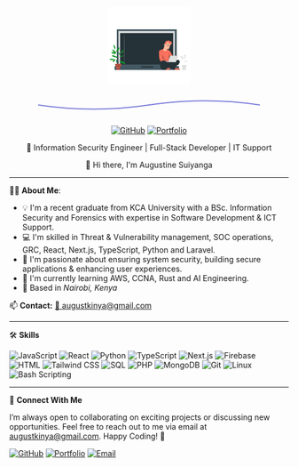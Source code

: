 
<p align="center">
  <a href="https://github.com/suiyanga/suiyanga/blob/main/animation%20front.gif?raw=true">
    <img src="https://github.com/suiyanga/suiyanga/blob/main/animation%20front.gif?raw=true" width="150px">
  </a>
</p>
<div align="center">
  <svg width="400" height="40" viewBox="0 0 400 40" xmlns="http://www.w3.org/2000/svg">
    <path d="M0 20 Q100 35 200 20 T400 20" stroke="#7A7ADB" fill="none" stroke-width="2"/>
  </svg>

[![GitHub](https://img.shields.io/badge/GitHub-000000?style=flat&logo=github&logoColor=white)](https://github.com/suiyanga)
[![Portfolio](https://img.shields.io/badge/Portfolio-8A2BE2?style=flat&logo=hexo&logoColor=white)](https://my-portfolio-vert-three-42.vercel.app/)

</div>


<p align="center">🔹  Information Security Engineer | Full-Stack Developer | IT Support  </p>

<p align="center">👋 Hi there, I'm Augustine Suiyanga </p>

---

👨‍💻 **About Me**:

- 💡 I'm a recent graduate from KCA University with a BSc. Information Security and Forensics with expertise in Software Development & ICT Support.  
- 💻 I'm skilled in Threat & Vulnerability management, SOC operations, GRC, React, Next.js, TypeScript, Python and Laravel.
- 🎯 I'm passionate about ensuring system security, building secure applications & enhancing user experiences.  
- 🌱 I'm currently learning AWS, CCNA, Rust and AI Engineering.  
- 📍 Based in *Nairobi, Kenya*
  
📫 **Contact:** [📧 augustkinya@gmail.com](mailto:augustkinya@gmail.com)  

---

 🛠 **Skills**

<p>
  <img src="https://cdn.jsdelivr.net/gh/devicons/devicon/icons/javascript/javascript-original.svg" height="50" alt="JavaScript"/>
  <img src="https://cdn.jsdelivr.net/gh/devicons/devicon/icons/react/react-original.svg" height="50" alt="React"/>
  <img src="https://cdn.jsdelivr.net/gh/devicons/devicon/icons/python/python-original.svg" height="50" alt="Python"/>
  <img src="https://cdn.jsdelivr.net/gh/devicons/devicon/icons/typescript/typescript-original.svg" height="50" alt="TypeScript"/>
  <img src="https://cdn.jsdelivr.net/gh/devicons/devicon/icons/nextjs/nextjs-original.svg" height="50" alt="Next.js"/>
  <img src="https://cdn.jsdelivr.net/gh/devicons/devicon/icons/firebase/firebase-plain.svg" height="50" alt="Firebase"/>
  <img src="https://cdn.jsdelivr.net/gh/devicons/devicon/icons/html5/html5-original.svg" height="50" alt="HTML"/>
  <img src="https://cdn.jsdelivr.net/gh/devicons/devicon/icons/tailwindcss/tailwindcss-original.svg" height="50" alt="Tailwind CSS"/>
  <img src="https://cdn.jsdelivr.net/gh/devicons/devicon/icons/mysql/mysql-original.svg" height="50" alt="SQL"/>
  <img src="https://cdn.jsdelivr.net/gh/devicons/devicon/icons/php/php-original.svg" height="50" alt="PHP"/>
  <img src="https://cdn.jsdelivr.net/gh/devicons/devicon/icons/mongodb/mongodb-original.svg" height="50" alt="MongoDB"/>
  <img src="https://cdn.jsdelivr.net/gh/devicons/devicon/icons/git/git-original.svg" height="50" alt="Git"/>
  <img src="https://cdn.jsdelivr.net/gh/devicons/devicon/icons/linux/linux-original.svg" height="40" alt="Linux"/>
  <img src="https://cdn.jsdelivr.net/gh/devicons/devicon/icons/bash/bash-original.svg" height="40" alt="Bash Scripting"/>
  
</p>


---


📌 **Connect With Me**

I’m always open to collaborating on exciting projects or discussing new opportunities. Feel free to reach out to me via email at augustkinya@gmail.com. Happy Coding! 🚀

[![GitHub](https://img.shields.io/badge/GitHub-000000?style=flat&logo=github&logoColor=white)](https://github.com/suiyanga)
[![Portfolio](https://img.shields.io/badge/Portfolio-8A2BE2?style=flat&logo=hexo&logoColor=white)](https://my-portfolio-vert-three-42.vercel.app/)
[![Email](https://img.shields.io/badge/Email-D14836?style=flat&logo=gmail&logoColor=white)](mailto:augustkinya@gmail.com)




